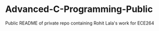 # Advanced-C-Programming-Public
Public README of private repo containing Rohit Lala's work for ECE264
